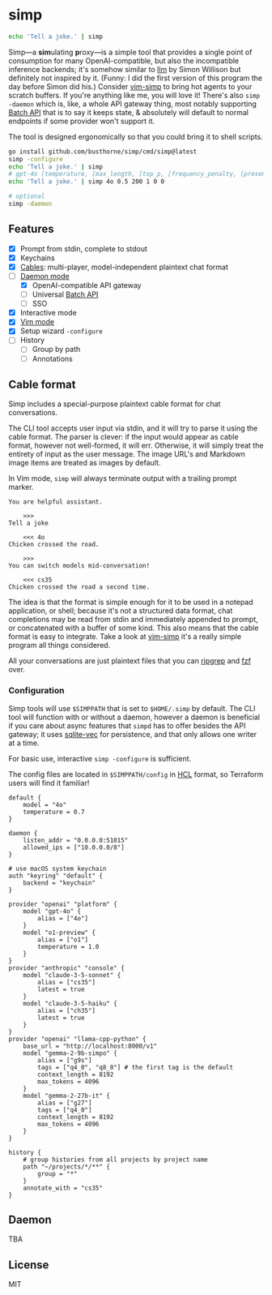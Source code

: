 # simp
```bash
echo 'Tell a joke.' | simp
```

Simp—a **sim**ulating **p**roxy—is a simple tool that provides a single point of consumption for many OpenAI-compatible, but also the incompatible inference backends; it's somehow similar to [llm][0] by Simon Willison but definitely not inspired by it. (Funny: I did the first version of this program the day before Simon did his.) Consider [vim-simp][1] to bring hot agents to your scratch buffers. If you're anything like me, you will love it! There's also `simp -daemon` which is, like, a whole API gateway thing, most notably supporting [Batch API][2] that is to say it keeps state, & absolutely will default to normal endpoints if some provider won't support it.

The tool is designed ergonomically so that you could bring it to shell scripts.

```bash
go install github.com/busthorne/simp/cmd/simp@latest
simp -configure
echo 'Tell a joke.' | simp
# gpt-4o [temperature, [max_length, [top_p, [frequency_penalty, [presence_penalty]]]]]
echo 'Tell a joke.' | simp 4o 0.5 200 1 0 0

# optional
simp -daemon
```

## Features
- [x] Prompt from stdin, complete to stdout
- [x] Keychains
- [x] [Cables](#cable-format): multi-player, model-independent plaintext chat format
- [ ] [Daemon mode](#daemon)
	- [x] OpenAI-compatible API gateway
	- [ ] Universal [Batch API][2]
	- [ ] SSO
- [x] Interactive mode
- [x] [Vim mode][1]
- [x] Setup wizard `-configure`
- [ ] History
	- [ ] Group by path
	- [ ] Annotations

## Cable format
Simp includes a special-purpose plaintext cable format for chat conversations.

The CLI tool accepts user input via stdin, and it will try to parse it using the cable format. The parser is clever: if the input would appear as cable format, however not well-formed, it will err. Otherwise, it will simply treat the entirety of input as the user message. The image URL's and Markdown image items are treated as images by default.

In Vim mode, `simp` will always terminate output with a trailing prompt marker.

```
You are helpful assistant.

	>>>
Tell a joke

	<<< 4o
Chicken crossed the road.

	>>>
You can switch models mid-conversation!

	<<< cs35
Chicken crossed the road a second time.
```

The idea is that the format is simple enough for it to be used in a notepad application, or shell; because it's not a structured data format, chat completions may be read from stdin and immediately appended to prompt, or concatenated with a buffer of some kind. This also means that the cable format is easy to integrate. Take a look at [vim-simp][1] it's a really simple program all things considered.

All your conversations are just plaintext files that you can [ripgrep][3] and [fzf][4] over.

### Configuration
Simp tools will use `$SIMPPATH` that is set to `$HOME/.simp` by default. The CLI tool will function with or without a daemon, however a daemon is beneficial if you care about async features that `simpd` has to offer besides the API gateway; it uses [sqlite-vec][6] for persistence, and that only allows one writer at a time.

For basic use, interactive `simp -configure` is sufficient.

The config files are located in `$SIMPPATH/config` in [HCL][5] format, so Terraform users will find it familiar!

```hcl
default {
	model = "4o"
	temperature = 0.7
}

daemon {
	listen_addr = "0.0.0.0:51015"
	allowed_ips = ["10.0.0.0/8"]
}

# use macOS system keychain
auth "keyring" "default" {
	backend = "keychain"
}

provider "openai" "platform" {
	model "gpt-4o" {
		alias = ["4o"]
	}
	model "o1-preview" {
		alias = ["o1"]
		temperature = 1.0
	}
}
provider "anthropic" "console" {
	model "claude-3-5-sonnet" {
		alias = ["cs35"]
		latest = true
	}
	model "claude-3-5-haiku" {
		alias = ["ch35"]
		latest = true
	}
}
provider "openai" "llama-cpp-python" {
	base_url = "http://localhost:8000/v1"
	model "gemma-2-9b-simpo" {
		alias = ["g9s"]
		tags = ["q4_0", "q8_0"] # the first tag is the default
		context_length = 8192
		max_tokens = 4096
	}
	model "gemma-2-27b-it" {
		alias = ["g27"]
		tags = ["q4_0"]
		context_length = 8192
		max_tokens = 4096
	}
}

history {
	# group histories from all projects by project name
	path "~/projects/*/**" {
		group = "*"
	}
	annotate_with = "cs35"
}
```

## Daemon
TBA

## License
MIT

[0]: https://github.com/simonw/llm
[1]: https://github.com/busthorne/vim-simp
[2]: https://platform.openai.com/docs/guides/batch
[3]: https://github.com/BurntSushi/ripgrep
[4]: https://github.com/junegunn/fzf
[5]: https://github.com/hashicorp/hcl
[6]: https://alexgarcia.xyz/sqlite-vec/go.html